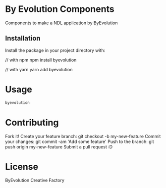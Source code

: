 # By Evolution Components
Components to make a NDL application by ByEvolution

## Installation
Install the package in your project directory with:

// with npm
npm install byevolution

// with yarn
yarn add byevolution

# Usage

```bash
byevolution
```

# Contributing
Fork it!
Create your feature branch: git checkout -b my-new-feature
Commit your changes: git commit -am 'Add some feature'
Push to the branch: git push origin my-new-feature
Submit a pull request :D

# License
ByEvolution Creative Factory